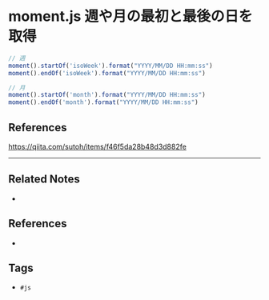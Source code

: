 # moment.js 週や月の最初と最後の日を取得

```js
// 週
moment().startOf('isoWeek').format("YYYY/MM/DD HH:mm:ss")
moment().endOf('isoWeek').format("YYYY/MM/DD HH:mm:ss")

// 月
moment().startOf('month').format("YYYY/MM/DD HH:mm:ss")
moment().endOf('month').format("YYYY/MM/DD HH:mm:ss")
```

## References
https://qiita.com/sutoh/items/f46f5da28b48d3d882fe

---
## Related Notes
- 

## References
- 

## Tags
- `#js` 